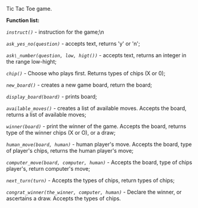Tic Tac Toe game.

__Function list:__

_`instruct()`_ - instruction for the game;\n

_`ask_yes_no(question)`_ - accepts text, returns 'y' or 'n';

_`ask\_number(question, low, higt())`_ - accepts text, returns an integer in the range low-hight;

_`chip()`_ - Choose who plays first. Returns types of chips (X or 0);

_`new_board()`_ - creates a new game board, return the board;

_`display_board(board)`_ - prints board;

_`available_moves()`_ -  creates a list of available moves. Accepts the board, returns a list of available moves;

_`winner(board)`_ - print the winner of the game. Accepts the board, returns type of the winner chips (X or O), or a draw;

_`human_move(board, human)`_ - human player's move. Accepts the board, type of player's chips, returns the human player's move;

_`computer_move(board, computer, human)`_ - Accepts the board, type of chips player's, return computer's move;

_`next_turn(turn)`_ - Accepts the types of chips, return types of chips;

_`congrat_winner(the_winner, computer, human)`_ - Declare the winner, or ascertains a draw. Accepts the types of chips.